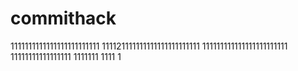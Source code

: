 # commithack
1111111111111111111111111
111121111111111111111111111
111111111111111111111111
11111111111111111
1111111
1111
1
